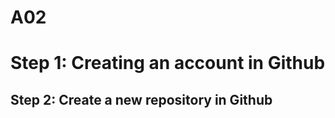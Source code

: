 # A02
<!DOCTYPE html>
<html>
 <head>
   <title>Basics of Github & Visual Code Studio (VS)</title>
 </head>
 <body>
   <div>
     <h1>Step 1: Creating an account in Github</h1>
     <h2>Step 2: Create a new repository in Github</h2>
   </div>
 </body>
</html>
